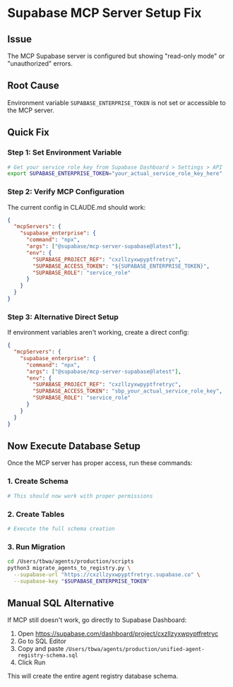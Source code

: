 # Supabase MCP Server Setup Fix

## Issue
The MCP Supabase server is configured but showing "read-only mode" or "unauthorized" errors.

## Root Cause
Environment variable `SUPABASE_ENTERPRISE_TOKEN` is not set or accessible to the MCP server.

## Quick Fix

### Step 1: Set Environment Variable
```bash
# Get your service role key from Supabase Dashboard > Settings > API
export SUPABASE_ENTERPRISE_TOKEN="your_actual_service_role_key_here"
```

### Step 2: Verify MCP Configuration
The current config in CLAUDE.md should work:
```json
{
  "mcpServers": {
    "supabase_enterprise": {
      "command": "npx",
      "args": ["@supabase/mcp-server-supabase@latest"],
      "env": {
        "SUPABASE_PROJECT_REF": "cxzllzyxwpyptfretryc",
        "SUPABASE_ACCESS_TOKEN": "${SUPABASE_ENTERPRISE_TOKEN}",
        "SUPABASE_ROLE": "service_role"
      }
    }
  }
}
```

### Step 3: Alternative Direct Setup
If environment variables aren't working, create a direct config:

```json
{
  "mcpServers": {
    "supabase_enterprise": {
      "command": "npx",
      "args": ["@supabase/mcp-server-supabase@latest"],
      "env": {
        "SUPABASE_PROJECT_REF": "cxzllzyxwpyptfretryc",
        "SUPABASE_ACCESS_TOKEN": "sbp_your_actual_service_role_key",
        "SUPABASE_ROLE": "service_role"
      }
    }
  }
}
```

## Now Execute Database Setup

Once the MCP server has proper access, run these commands:

### 1. Create Schema
```bash
# This should now work with proper permissions
```

### 2. Create Tables
```bash
# Execute the full schema creation
```

### 3. Run Migration
```bash
cd /Users/tbwa/agents/production/scripts
python3 migrate_agents_to_registry.py \
  --supabase-url "https://cxzllzyxwpyptfretryc.supabase.co" \
  --supabase-key "$SUPABASE_ENTERPRISE_TOKEN"
```

## Manual SQL Alternative

If MCP still doesn't work, go directly to Supabase Dashboard:
1. Open https://supabase.com/dashboard/project/cxzllzyxwpyptfretryc
2. Go to SQL Editor
3. Copy and paste `/Users/tbwa/agents/production/unified-agent-registry-schema.sql`
4. Click Run

This will create the entire agent registry database schema.